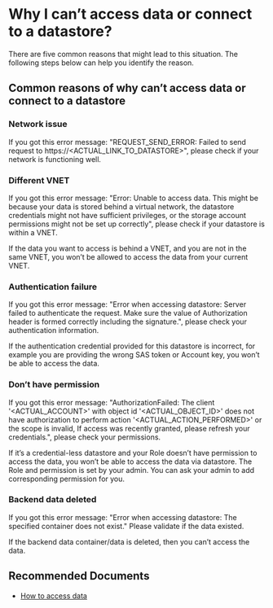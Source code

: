 
<properties 
    pageTitle="I cannot access my data or connect to a datastore"
    description="I cannot access my data or connect to a datastore"
    service="microsoft.machinelearning"
    resource="datastore"
    authors="SturgeonMi"
    ms.author="xunwan"
    selfHelpType="generic"
    supportTopicIds="32690860"
    resourceTags=""
    productPesIds="16644"
    cloudEnvironments="Public"
    articleId=" machinelearning-cannot-access-data-in-datastore"
	ownershipId="ASEP_ContentService_Placeholder"
/>

# Why I can’t access data or connect to a datastore?

There are five common reasons that might lead to this situation. The following steps below can help you identify the reason.

## Common reasons of why can’t access data or connect to a datastore

### Network issue

If you got this error message: "REQUEST_SEND_ERROR: Failed to send request to https://<ACTUAL_LINK_TO_DATASTORE>", please check if your network is functioning well.

### Different VNET

If you got this error message: "Error: Unable to access data. This might be because your data is stored behind a virtual network, the datastore credentials might not have sufficient privileges, or the storage account permissions might not be set up correctly", please check if your datastore is within a VNET.

If the data you want to access is behind a VNET, and you are not in the same VNET, you won’t be allowed to access the data from your current VNET.

### Authentication failure

If you got this error message: "Error when accessing datastore: Server failed to authenticate the request. Make sure the value of Authorization header is formed correctly including the signature.", please check your authentication information.

If the authentication credential provided for this datastore is incorrect, for example you are providing the wrong SAS token or Account key, you won’t be able to access the data.

### Don’t have permission

If you got this error message: "AuthorizationFailed: The client '<ACTUAL_ACCOUNT>' with object id '<ACTUAL_OBJECT_ID>' does not have authorization to perform action '<ACTUAL_ACTION_PERFORMED>' or the scope is invalid, If access was recently granted, please refresh your credentials.", please check your permissions. 

If it’s a credential-less datastore and your Role doesn’t have permission to access the data, you won’t be able to access the data via datastore.
The Role and permission is set by your admin. You can ask your admin to add corresponding permission for you.

### Backend data deleted

If you got this error message: "Error when accessing datastore: The specified container does not exist." Please validate if the data existed.

If the backend data container/data is deleted, then you can’t access the data.

## **Recommended Documents**

* [How to access data](https://docs.microsoft.com/azure/machine-learning/how-to-access-data)<br>
